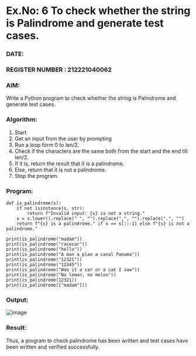 # Ex.No: 6 To check whether the string is Palindrome and generate test cases.

### DATE:                                                                            
### REGISTER NUMBER : 212221040062
### AIM: 
Write a Python program to check whether the string is Palindrome and generate test cases. 
### Algorithm:
1. Start
2. Get an input from the user by prompting 
3. Run a loop form 0 to len/2.
4. Check if the characters are the same both from the start and the end till len/2. 
5. If it is, return the result that it is a palindrome.
6. Else, return that it is not a palindrome. 
7. Stop the program.
### Program:
```
def is_palindrome(s):
    if not isinstance(s, str):
        return f"Invalid input: {s} is not a string."
    s = s.lower().replace(" ", "").replace(",", "").replace(".", "")
    return f"{s} is a palindrome." if s == s[::-1] else f"{s} is not a palindrome."

print(is_palindrome("madam"))            
print(is_palindrome("racecar"))          
print(is_palindrome("hello"))            
print(is_palindrome("A man a plan a canal Panama")) 
print(is_palindrome("12321"))            
print(is_palindrome("12345"))            
print(is_palindrome("Was it a car or a cat I saw")) 
print(is_palindrome("No lemon, no melon"))           
print(is_palindrome(12321))              
print(is_palindrome(["madam"]))          
```











### Output:

![image](https://github.com/user-attachments/assets/a34883da-216a-45f0-a722-0ae81cfe18a1)




### Result:
Thus, a program to check palindrome has been written and test cases have been written and verified successfully.
